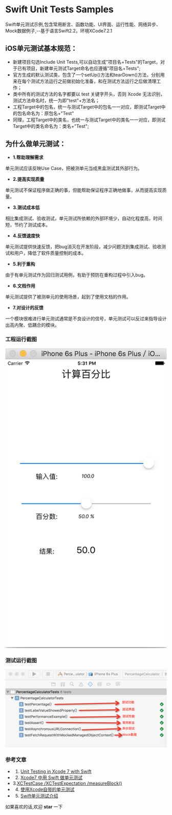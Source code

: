 # Swift Unit Tests Samples

Swift单元测试示例,包含常用断言、函数功能、UI界面、运行性能、网络异步、Mock数据例子,--基于语言Swift2.2，环境XCode7.2.1

## iOS单元测试基本规范：
* 新建项目勾选Include Unit Tests,可以自动生成"项目名+Tests"的Target，对于已有项目，新建单元测试Target命名也应遵循"项目名+Tests";
* 官方生成的默认测试类，包含了一个setUp()方法和tearDown()方法，分别用来在每个测试方法运行之前做初始化准备，和在测试方法运行之后做清理工作；
* 类中所有的测试方法的名字都要以 test 关键字开头，否则 Xcode 无法识别，测试方法命名时，统一为即"test"+方法名；
* 工程Target中的包名，统一与测试Target中的包名一一对应，即测试Target中的包名命名为：原包名+"Test"
* 同理，工程Target中的类名，也统一与测试Target中的类名一一对应，即测试Target中的类名命名为：类名+"Test";

## 为什么做单元测试：
* **1.帮助理解需求**

单元测试应该反映Use Case，把被测单元当成黑盒测试其外部行为。

* **2.提高实现质量**

单元测试不保证程序做正确的事，但能帮助保证程序正确地做事，从而提高实现质量。

* **3.测试成本低**

相比集成测试、验收测试，单元测试所依赖的外部环境少，自动化程度高，时间短，节约了测试成本。

* **4.反馈速度快**

单元测试提供快速反馈，把bug消灭在开发阶段，减少问题流到集成测试、验收测试和用户，降低了软件质量控制的成本。

* **5.利于重构**

由于有单元测试作为回归测试用例，有助于预防在重构过程中引入bug。

* **6.文档作用**

单元测试提供了被测单元的使用场景，起到了使用文档的作用。

* **7.对设计的反馈**

一个模块很难进行单元测试通常是不良设计的信号，单元测试可以反过来指导设计出高内聚、低耦合的模块。

### 工程运行截图

![](view.png "运行截图")

### 测试运行截图

![](testview.png "测试结果")


### 参考文章
* 1. [Unit Testing in Xcode 7 with Swift](http://www.appcoda.com/unit-testing-swift/)
* 2. [Xcode7 中用 Swift 做单元测试](https://segmentfault.com/a/1190000004525872)
* 3.[XCTest​Case /XCTest​Expectation /measure​Block()](http://nshipster.com/xctestcase/) 
* 4. [使用Xcode自带的单元测试](http://www.cnblogs.com/sunshine-anycall/p/4155649.html)
* 5. [Swift单元测试介绍](http://letsswift.com/2014/06/swift-unit-test/) 

如果喜欢的话,欢迎 **star** 一下
